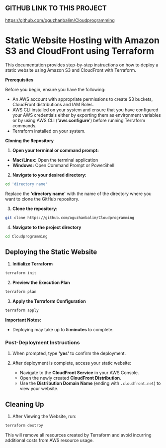 ## GITHUB LINK TO THIS PROJECT
https://github.com/oguzhanbalim/Cloudprogramming

# Static Website Hosting with Amazon S3 and CloudFront using Terraform
This documentation provides step-by-step instructions on how to deploy a static website using Amazon S3 and CloudFront with Terraform.

**Prerequisites**

Before you begin, ensure you have the following:

* An AWS account with appropriate permissions to create S3 buckets, CloudFront distributions and IAM Roles.
* AWS CLI installed on your system and ensure that you have configured your AWS credentials either by exporting them as environment variables or by using AWS CLI (**'aws configure**') before running Terraform commands.
* Terraform installed on your system.

**Cloning the Repository**

1. **Open your terminal or command prompt:**
* **Mac/Linux:** Open the terminal application
* **Windows:** Open Command Prompt or PowerShell

2. **Navigate to your desired directory:**
```bash
cd 'directory name'
```
Replace the **'directory name'** with the name of the directory where you want to clone the GitHub repository.

3. **Clone the repository**:
```bash
git clone https://github.com/oguzhanbalim/Cloudprogramming
```

4. **Navigate to the project directory**
```bash
cd Cloudprogramming
```

## Deploying the Static Website

1. **Initialize Terraform**
```bash
terraform init
```

2. **Preview the Execution Plan**
```bash
terraform plan
```

3. **Apply the Terraform Configuration**
```bash
terraform apply
```

**Important Notes:**

- Deploying may take up to **5 minutes** to complete.

### Post-Deployment Instructions

1. When prompted, type **'yes'** to confirm the deployment.

2. After deployment is complete, access your static website:

   - Navigate to the **CloudFront Service** in your AWS Console.
   - Open the newly created **CloudFront Distribution**.
   - Use the **Distribution Domain Name** (ending with `.cloudfront.net`) to view your website.


## Cleaning Up

1. After Viewing the Website, run:
```bash
terraform destroy
```
This will remove all resources created by Terraform and avoid incurring additional costs from AWS resource usage.

